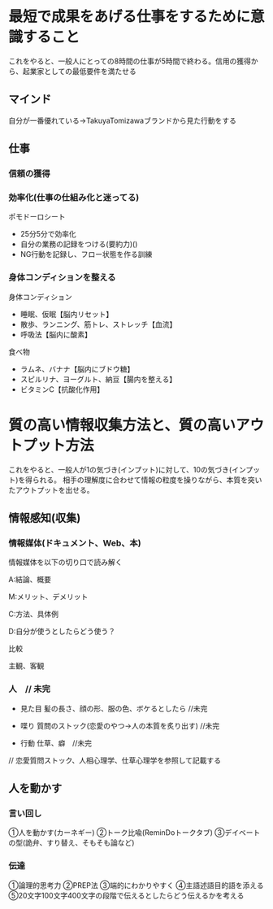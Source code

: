 # 最短で成果をあげる仕事をするために意識すること
これをやると、一般人にとっての8時間の仕事が5時間で終わる。信用の獲得から、起業家としての最低要件を満たせる
## マインド
自分が一番優れている→TakuyaTomizawaブランドから見た行動をする

## 仕事
### 信頼の獲得

### 効率化(仕事の仕組み化と迷ってる)
ポモドーロシート
- 25分5分で効率化
- 自分の業務の記録をつける(要約力)()
- NG行動を記録し、フロー状態を作る訓練

### 身体コンディションを整える
身体コンディション

- 睡眠、仮眠【脳内リセット】
- 散歩、ランニング、筋トレ、ストレッチ【血流】
- 呼吸法【脳内に酸素】

食べ物

- ラムネ、バナナ【脳内にブドウ糖】
- スピルリナ、ヨーグルト、納豆【腸内を整える】
- ビタミンC【抗酸化作用】

# 質の高い情報収集方法と、質の高いアウトプット方法
これをやると、一般人が1の気づき(インプット)に対して、10の気づき(インプット)を得られる。
相手の理解度に合わせて情報の粒度を操りながら、本質を突いたアウトプットを出せる。

## 情報感知(収集)
### 情報媒体(ドキュメント、Web、本)
情報媒体を以下の切り口で読み解く

A:結論、概要

M:メリット、デメリット

C:方法、具体例

D:自分が使うとしたらどう使う？

比較

主観、客観


### 人　// 未完
- 見た目
髪の長さ、顔の形、服の色、ボケるとしたら //未完

- 喋り
質問のストック(恋愛のやつ→人の本質を炙り出す) //未完

- 行動
仕草、癖　//未完

// 恋愛質問ストック、人相心理学、仕草心理学を参照して記載する

## 人を動かす
### 言い回し
①人を動かす(カーネギー) ②トーク比喩(ReminDoトークタブ) ③デイベートの型(詭弁、すり替え、そもそも論など)

### 伝達
①論理的思考力 ②PREP法 ③端的にわかりやすく ④主語述語目的語を添える ⑤20文字100文字400文字の段階で伝えるとしたらどう伝えるかを考える
